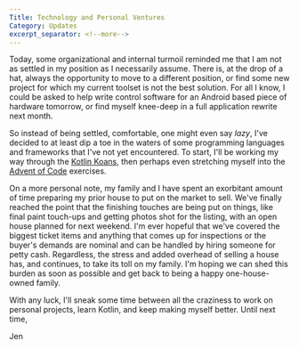 ```yaml
---
Title: Technology and Personal Ventures
Category: Updates
excerpt_separator: <!--more-->
---
```


Today, some organizational and internal turmoil reminded me that I am not as settled in my position as I necessarily assume. There is, at the drop of a hat, always the opportunity to move to a different position, or find some new project for which my current toolset is not the best solution. For all I know, I could be asked to help write control software for an Android based piece of hardware tomorrow, or find myself knee-deep in a full application rewrite next month.

<!--more-->

So instead of being settled, comfortable, one might even say _lazy_, I've decided to at least dip a toe in the waters of some programming languages and frameworks that I've not yet encountered. To start, I'll be working my way through the [Kotlin Koans](https://try.kotlinlang.org), then perhaps even stretching myself into the [Advent of Code](http://adventofcode.com/) exercises.

On a more personal note, my family and I have spent an exorbitant amount of time preparing my prior house to put on the market to sell. We've finally reached the point that the finishing touches are being put on things, like final paint touch-ups and getting photos shot for the listing, with an open house planned for next weekend. I'm ever hopeful that we've covered the biggest ticket items and anything that comes up for inspections or the buyer's demands are nominal and can be handled by hiring someone for petty cash. Regardless, the stress and added overhead of selling a house has, and continues, to take its toll on my family. I'm hoping we can shed this burden as soon as possible and get back to being a happy one-house-owned family.

With any luck, I'll sneak some time between all the craziness to work on personal projects, learn Kotlin, and keep making myself better. Until next time,

Jen
